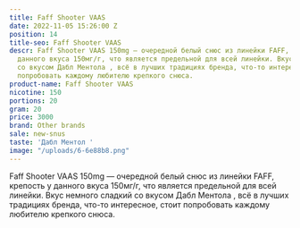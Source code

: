```yaml
---
title: Faff Shooter VAAS
date: 2022-11-05 15:26:00 Z
position: 14
title-seo: Faff Shooter VAAS
descr: Faff Shooter VAAS 150mg — очередной белый снюс из линейки FAFF, крепость у
  данного вкуса 150мг/г, что является предельной для всей линейки. Вкус немного сладкий
  со вкусом Дабл Ментола , всё в лучших традициях бренда, что-то интересное, стоит
  попробовать каждому любителю крепкого снюса.
product-name: Faff Shooter VAAS
nicotine: 150
portions: 20
gram: 20
price: 3000
brand: Other brands
sale: new-snus
taste: 'Дабл Ментол '
image: "/uploads/6-6e88b8.png"
---
```


Faff Shooter VAAS 150mg — очередной белый снюс из линейки FAFF, крепость у данного вкуса 150мг/г, что является предельной для всей линейки. Вкус немного сладкий со вкусом Дабл Ментола , всё в лучших традициях бренда, что-то интересное, стоит попробовать каждому любителю крепкого снюса.
